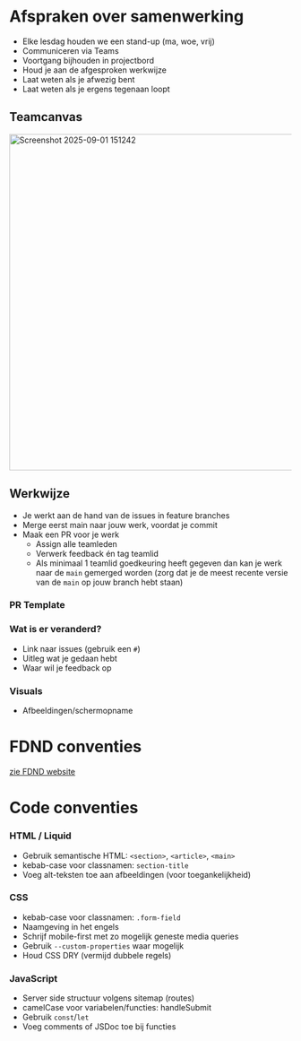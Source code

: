 # Afspraken over samenwerking
- Elke lesdag houden we een stand-up (ma, woe, vrij)
- Communiceren via Teams
- Voortgang bijhouden in projectbord
- Houd je aan de afgesproken werkwijze
- Laat weten als je afwezig bent
- Laat weten als je ergens tegenaan loopt

## Teamcanvas
<img width="600" alt="Screenshot 2025-09-01 151242" src="https://github.com/user-attachments/assets/bf4f5541-dc9c-40aa-bdf0-d32b08a24258" />

## Werkwijze
- Je werkt aan de hand van de issues in feature branches
- Merge eerst main naar jouw werk, voordat je commit
- Maak een PR voor je werk
  - Assign alle teamleden
  - Verwerk feedback én tag teamlid
  - Als minimaal 1 teamlid goedkeuring heeft gegeven dan kan je werk naar de `main` gemerged worden (zorg dat je de meest recente versie van de `main` op jouw branch hebt staan)

### PR Template
### Wat is er veranderd? 
- Link naar issues (gebruik een `#`)
- Uitleg wat je gedaan hebt 
- Waar wil je feedback op

### Visuals 
- Afbeeldingen/schermopname 

# FDND conventies
[zie FDND website](https://docs.fdnd.nl/conventies.html)

# Code conventies
### HTML / Liquid
- Gebruik semantische HTML: `<section>`, `<article>`, `<main>`
- kebab-case voor classnamen: `section-title`
- Voeg alt-teksten toe aan afbeeldingen (voor toegankelijkheid)

### CSS
- kebab-case voor classnamen: `.form-field`
- Naamgeving in het engels
- Schrijf mobile-first met zo mogelijk geneste media queries
- Gebruik `--custom-properties` waar mogelijk
- Houd CSS DRY (vermijd dubbele regels)

### JavaScript
- Server side structuur volgens sitemap (routes)
- camelCase voor variabelen/functies: handleSubmit
- Gebruik `const`/`let`
- Voeg comments of JSDoc toe bij functies
